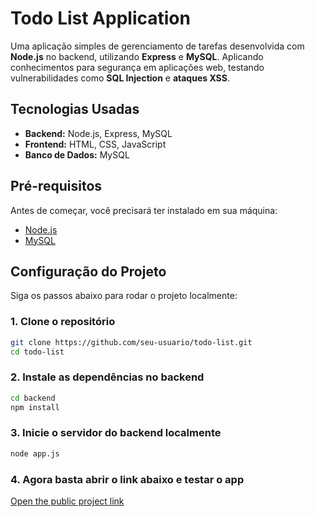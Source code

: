 # Todo List Application

Uma aplicação simples de gerenciamento de tarefas desenvolvida com **Node.js** no backend, utilizando **Express** e **MySQL**. Aplicando conhecimentos para segurança em aplicações web, testando vulnerabilidades como **SQL Injection** e **ataques XSS**.

## Tecnologias Usadas

- **Backend:** Node.js, Express, MySQL
- **Frontend:** HTML, CSS, JavaScript
- **Banco de Dados:** MySQL

## Pré-requisitos

Antes de começar, você precisará ter instalado em sua máquina:

- [Node.js](https://nodejs.org/)
- [MySQL](https://www.mysql.com/)

## Configuração do Projeto

Siga os passos abaixo para rodar o projeto localmente:

### 1. Clone o repositório

```bash
git clone https://github.com/seu-usuario/todo-list.git
cd todo-list
```

### 2. Instale as dependências no backend

```bash
cd backend
npm install
```

### 3. Inicie o servidor do backend localmente

```bash
node app.js
```

### 4. Agora basta abrir o link abaixo e testar o app

<a href="https://matheusmartinsviana.github.io/todolist-security/" target="_blank">Open the public project link</a>

